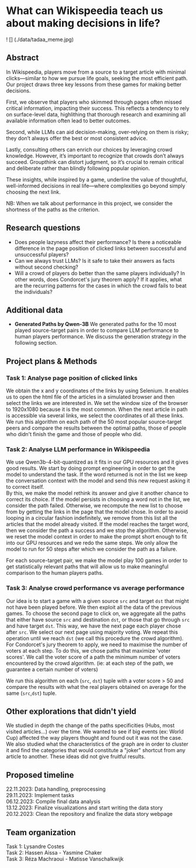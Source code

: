 # What can Wikispeedia teach us about making decisions in life?

! [] (./data/tadaa_meme.jpg)


## Abstract

<!-- 164 words -->

In Wikispeedia, players move from a source to a target article with minimal clicks—similar to how we pursue life goals, seeking the most efficient path. Our project draws three key lessons from these games for making better decisions.

First, we observe that players who skimmed through pages often missed critical information, impacting their success. This reflects a tendency to rely on surface-level data, highlithing that thorough research and examining all available information often lead to better outcomes.

Second, while LLMs can aid decision-making, over-relying on them is risky; they don’t always offer the best or most consistent advice.

Lastly, consulting others can enrich our choices by leveraging crowd knowledge. However, it’s important to recognize that crowds don’t always succeed. Groupthink can distort judgment, so it’s crucial to remain critical and deliberate rather than blindly following popular opinion.

These insights, while inspired by a game, underline the value of thoughtful, well-informed decisions in real life—where complexities go beyond simply choosing the next link.

NB: When we talk about performance in this project, we consider the shortness of the paths as the criterion.


## Research questions

- Does people lazyness affect their performance? Is there a noticeable difference in the page position of clicked links between successful and unsuccessful players?
- Can we always trust LLMs? Is it safe to take their answers as facts without second checking?
- Will a crowd of players do better than the same players individually? In other words, does Condorcet's jury theorem apply? If it applies, what are the recurring patterns for the cases in which the crowd fails to beat the individuals?

## Additional data

- **Generated Paths by Qwen-3B**
  We generated paths for the 10 most played source-target pairs in order to compare LLM performance to human players performance. We discuss the generation strategy in the following section.

## Project plans & Methods

### Task 1: Analyse page position of clicked links

We obtain the x and y coordinates of the links by using Selenium. It enables us to open the html file of the articles in a simulated browser and then select the links we are interested in. We set the window size of the browser to 1920x1080 because it is the most common. When the next article in path is accessible via several links, we select the coordinates of all these links.
We run this algorithm on each path of the 50 most popular source-target peers and compare the results between the optimal paths, those of people who didn't finish the game and those of people who did.

### Task 2: Analyse LLM performance in Wikispeedia

We use Qwen3b-4-bit-quantized as it fits in our GPU resources and it gives good results. We start by doing prompt engineering in order to get the model to understand the task.
If the word returned is not in the list we keep the conversation context with the model and send this new request asking it to correct itself. <br>
By this, we make the model rethink its answer and give it another chance to correct its choice. If the model persists in choosing a word not in the list, we consider the path failed. Otherwise, we recompute the new list to choose from by getting the links in the page that the model chose. In order to avoid looping in a circular fashion indefinitely, we remove from this list all the articles that the model already visited. If the model reaches the target word, then we consider the path a success and we stop the algorithm. Otherwise, we reset the model context in order to make the prompt short enough to fit into our GPU resources and we redo the same steps.
We only allow the model to run for 50 steps after which we consider the path as a failure.<br>

For each source-target pair, we make the model play 100 games in order to get statistically relevant paths that will allow us to make meaningful comparison to the human players paths.

### Task 3: Analyse crowd performance vs average performance

Our idea is to start a game with a given source `src` and target `dst` that might not have been played before. We then exploit all the data of the previous games. To choose the second page to click on, we aggregate all the paths that either have source `src` and destination `dst`, or those that go through `src` and have target `dst`. This way, we have the next page each player chose after `src`. We select our next page using majority voting. We repeat this operation until we reach `dst` (we call this procedure the crowd algorithm). For Condorcet's jury theorem to apply, we need to maximise the number of voters at each step. To do this, we chose paths that maximize 'voter scores'. We call the voter score of a path the minimum number of voters encountered by the crowd algorithm. (ie: at each step of the path, we guarantee a certain number of voters)

We run this algorithm on each (`src`, `dst`) tuple with a voter score > 50 and compare the results with what the real players obtained on average for the same (`src`,`dst`) tuple.

## Other explorations that didn't yield

We studied in depth the change of the paths specificities (Hubs, most visited articles...) over the time. We wanted to see if big events (ex: World Cup) affected the way players thought and found out it was not the case. We also studied what the characteristics of the graph are in order to cluster it and find the categories that would constitute a "joker" shortcut from any article to another. These ideas did not give fruitful results.

## Proposed timeline

22.11.2023: Data handling, preprocessing <br>
29.11.2023: Implement tasks <br>
06.12.2023: Compile final data analysis <br>
13.12.2023: Finalize visualizations and start writing the data story <br>
20.12.2023: Clean the repository and finalize the data story webpage <br>

## Team organization 

Task 1: Lysandre Costes <br>
Task 2: Hassen Aissa - Yasmine Chaker <br>
Task 3: Réza Machraoui - Matisse Vanschalkwijk <br>
